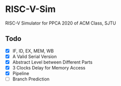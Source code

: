 # RISC-V-Sim
RISC-V Simulator for PPCA 2020 of ACM Class, SJTU
## Todo
- [x] IF, ID, EX, MEM, WB
- [x] A Valid Serial Version
- [x] Abstract Level between Different Parts
- [x] 3 Clocks Delay for Memory Access
- [x] Pipeline
- [ ] Branch Prediction
